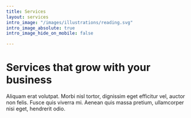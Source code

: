 ```yaml
---
title: Services
layout: services
intro_image: "/images/illustrations/reading.svg"
intro_image_absolute: true
intro_image_hide_on_mobile: false

---
```

# Services that grow with your business

Aliquam erat volutpat. Morbi nisl tortor, dignissim eget efficitur vel, auctor non felis. Fusce quis viverra mi. Aenean quis massa pretium, ullamcorper nisi eget, hendrerit odio.
